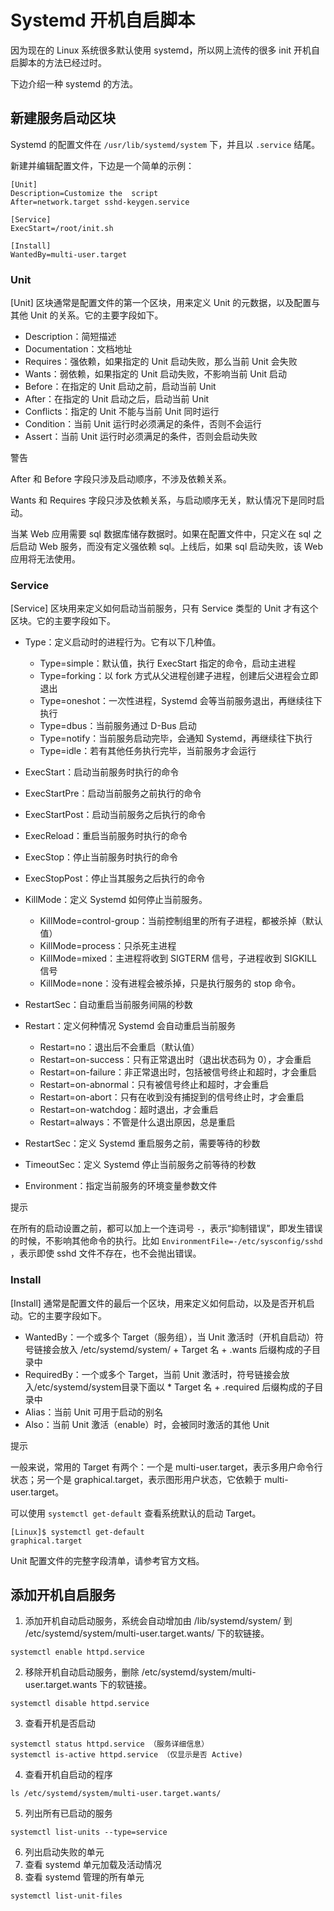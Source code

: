 # Systemd 开机自启脚本

因为现在的 Linux 系统很多默认使用 systemd，所以网上流传的很多 init 开机自启脚本的方法已经过时。

下边介绍一种 systemd 的方法。

## 新建服务启动区块

Systemd 的配置文件在 `/usr/lib/systemd/system`​ 下，并且以 `.service`​ 结尾。

新建并编辑配置文件，下边是一个简单的示例：

```
[Unit]
Description=Customize the  script
After=network.target sshd-keygen.service

[Service]
ExecStart=/root/init.sh

[Install]
WantedBy=multi-user.target
```

### Unit

\[Unit\] 区块通常是配置文件的第一个区块，用来定义 Unit 的元数据，以及配置与其他 Unit 的关系。它的主要字段如下。

* Description：简短描述
* Documentation：文档地址
* Requires：强依赖，如果指定的 Unit 启动失败，那么当前 Unit 会失败
* Wants：弱依赖，如果指定的 Unit 启动失败，不影响当前 Unit 启动
* Before：在指定的 Unit 启动之前，启动当前 Unit
* After：在指定的 Unit 启动之后，启动当前 Unit
* Conflicts：指定的 Unit 不能与当前 Unit 同时运行
* Condition：当前 Unit 运行时必须满足的条件，否则不会运行
* Assert：当前 Unit 运行时必须满足的条件，否则会启动失败

警告

After 和 Before 字段只涉及启动顺序，不涉及依赖关系。

Wants 和 Requires 字段只涉及依赖关系，与启动顺序无关，默认情况下是同时启动。

当某 Web 应用需要 sql 数据库储存数据时。如果在配置文件中，只定义在 sql 之后启动 Web 服务，而没有定义强依赖 sql。上线后，如果 sql 启动失败，该 Web 应用将无法使用。

### Service

\[Service\] 区块用来定义如何启动当前服务，只有 Service 类型的 Unit 才有这个区块。它的主要字段如下。

* Type：定义启动时的进程行为。它有以下几种值。

  * Type=simple：默认值，执行 ExecStart 指定的命令，启动主进程
  * Type=forking：以 fork 方式从父进程创建子进程，创建后父进程会立即退出
  * Type=oneshot：一次性进程，Systemd 会等当前服务退出，再继续往下执行
  * Type=dbus：当前服务通过 D-Bus 启动
  * Type=notify：当前服务启动完毕，会通知 Systemd，再继续往下执行
  * Type=idle：若有其他任务执行完毕，当前服务才会运行
* ExecStart：启动当前服务时执行的命令
* ExecStartPre：启动当前服务之前执行的命令
* ExecStartPost：启动当前服务之后执行的命令
* ExecReload：重启当前服务时执行的命令
* ExecStop：停止当前服务时执行的命令
* ExecStopPost：停止当其服务之后执行的命令
* KillMode：定义 Systemd 如何停止当前服务。

  * KillMode=control-group：当前控制组里的所有子进程，都被杀掉（默认值）
  * KillMode=process：只杀死主进程
  * KillMode=mixed：主进程将收到 SIGTERM 信号，子进程收到 SIGKILL 信号
  * KillMode=none：没有进程会被杀掉，只是执行服务的 stop 命令。
* RestartSec：自动重启当前服务间隔的秒数
* Restart：定义何种情况 Systemd 会自动重启当前服务

  * Restart=no：退出后不会重启（默认值）
  * Restart=on-success：只有正常退出时（退出状态码为 0），才会重启
  * Restart=on-failure：非正常退出时，包括被信号终止和超时，才会重启
  * Restart=on-abnormal：只有被信号终止和超时，才会重启
  * Restart=on-abort：只有在收到没有捕捉到的信号终止时，才会重启
  * Restart=on-watchdog：超时退出，才会重启
  * Restart=always：不管是什么退出原因，总是重启
* RestartSec：定义 Systemd 重启服务之前，需要等待的秒数
* TimeoutSec：定义 Systemd 停止当前服务之前等待的秒数
* Environment：指定当前服务的环境变量参数文件

提示

在所有的启动设置之前，都可以加上一个连词号 `-`​ ，表示“抑制错误”，即发生错误的时候，不影响其他命令的执行。比如 `EnvironmentFile=-/etc/sysconfig/sshd`​ ，表示即使 sshd 文件不存在，也不会抛出错误。

### Install

\[Install\] 通常是配置文件的最后一个区块，用来定义如何启动，以及是否开机启动。它的主要字段如下。

* WantedBy：一个或多个 Target（服务组），当 Unit 激活时（开机自启动）符号链接会放入 /etc/systemd/system/ + Target 名 + .wants 后缀构成的子目录中
* RequiredBy：一个或多个 Target，当前 Unit 激活时，符号链接会放入/etc/systemd/system目录下面以 \* Target 名 + .required 后缀构成的子目录中
* Alias：当前 Unit 可用于启动的别名
* Also：当前 Unit 激活（enable）时，会被同时激活的其他 Unit

提示

一般来说，常用的 Target 有两个：一个是 multi-user.target，表示多用户命令行状态；另一个是 graphical.target，表示图形用户状态，它依赖于 multi-user.target。

可以使用 `systemctl get-default`​ 查看系统默认的启动 Target。

```
[Linux]$ systemctl get-default
graphical.target
```

Unit 配置文件的完整字段清单，请参考官方文档。

## 添加开机自启服务

1. 添加开机自动启动服务，系统会自动增加由 /lib/systemd/system/ 到 /etc/systemd/system/multi-user.target.wants/ 下的软链接。

```
systemctl enable httpd.service
```

2. 移除开机自动启动服务，删除 /etc/systemd/system/multi-user.target.wants 下的软链接。

```
systemctl disable httpd.service
```

3. 查看开机是否启动

```
systemctl status httpd.service （服务详细信息）
systemctl is-active httpd.service （仅显示是否 Active)
```

4. 查看开机自启动的程序

```
ls /etc/systemd/system/multi-user.target.wants/
```

5. 列出所有已启动的服务

```
systemctl list-units --type=service
```

6. 列出启动失败的单元
7. 查看 systemd 单元加载及活动情况
8. 查看 systemd 管理的所有单元

```
systemctl list-unit-files
```
